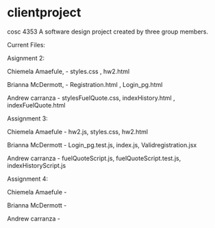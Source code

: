# clientproject
cosc 4353
A software design project created by three group members.


Current Files:

Asignment 2:


Chiemela Amaefule, - styles.css , hw2.html

Brianna McDermott, - Registration.html , Login_pg.html

Andrew carranza  - stylesFuelQuote.css, indexHistory.html , indexFuelQuote.html


Assignment 3:

Chiemela Amaefule - hw2.js, styles.css, hw2.html

Brianna McDermott - Login_pg.test.js, index.js, Validregistration.jsx

Andrew carranza - fuelQuoteScript.js, fuelQuoteScript.test.js, indexHistoryScript.js


Assignment 4: 

Chiemela Amaefule - 

Brianna McDermott - 

Andrew carranza - 
